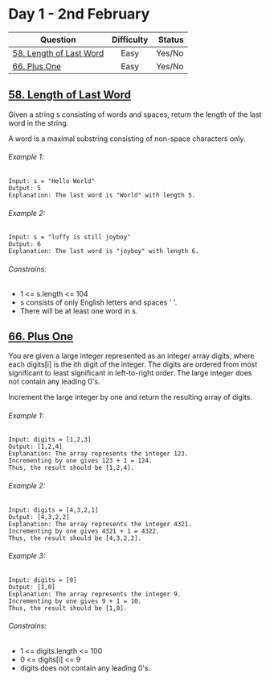 # Day 1 - 2nd February

| Question                                                                                                | Difficulty | Status |
| ------------------------------------------------------------------------------------------------------- | :--------: | -----: |
| [58. Length of Last Word](https://leetcode.com/problems/length-of-last-word/ "58. Length of Last Word") |    Easy    | Yes/No |
| [66. Plus One](https://leetcode.com/problems/plus-one/ "66. Plus One")                                  |    Easy    | Yes/No |

## [58. Length of Last Word](https://leetcode.com/problems/length-of-last-word/ "58. Length of Last Word")

Given a string s consisting of words and spaces, return the length of the last word in the string.

A word is a maximal substring consisting of non-space characters only.

###### Example 1:

```
Input: s = "Hello World"
Output: 5
Explanation: The last word is "World" with length 5.
```

###### Example 2:

```
Input: s = "luffy is still joyboy"
Output: 6
Explanation: The last word is "joyboy" with length 6.
```

###### Constrains:

- 1 <= s.length <= 104
- s consists of only English letters and spaces ' '.
- There will be at least one word in s.

## [66. Plus One](https://leetcode.com/problems/plus-one/ "66. Plus One")

You are given a large integer represented as an integer array digits, where each digits[i] is the ith digit of the integer. The digits are ordered from most significant to least significant in left-to-right order. The large integer does not contain any leading 0's.

Increment the large integer by one and return the resulting array of digits.

###### Example 1:

```
Input: digits = [1,2,3]
Output: [1,2,4]
Explanation: The array represents the integer 123.
Incrementing by one gives 123 + 1 = 124.
Thus, the result should be [1,2,4].
```

###### Example 2:

```
Input: digits = [4,3,2,1]
Output: [4,3,2,2]
Explanation: The array represents the integer 4321.
Incrementing by one gives 4321 + 1 = 4322.
Thus, the result should be [4,3,2,2].
```

###### Example 3:

```
Input: digits = [9]
Output: [1,0]
Explanation: The array represents the integer 9.
Incrementing by one gives 9 + 1 = 10.
Thus, the result should be [1,0].
```

###### Constrains:

- 1 <= digits.length <= 100
- 0 <= digits[i] <= 9
- digits does not contain any leading 0's.
